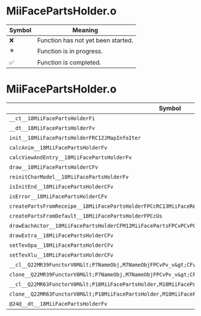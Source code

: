 # MiiFacePartsHolder.o
| Symbol | Meaning 
| ------------- | ------------- 
| :x: | Function has not yet been started. 
| :eight_pointed_black_star: | Function is in progress. 
| :white_check_mark: | Function is completed. 


# MiiFacePartsHolder.o
| Symbol | Decompiled? |
| ------------- | ------------- |
| `__ct__18MiiFacePartsHolderFi` | :white_check_mark: |
| `__dt__18MiiFacePartsHolderFv` | :x: |
| `init__18MiiFacePartsHolderFRC12JMapInfoIter` | :x: |
| `calcAnim__18MiiFacePartsHolderFv` | :x: |
| `calcViewAndEntry__18MiiFacePartsHolderFv` | :x: |
| `draw__18MiiFacePartsHolderCFv` | :x: |
| `reinitCharModel__18MiiFacePartsHolderFv` | :x: |
| `isInitEnd__18MiiFacePartsHolderCFv` | :x: |
| `isError__18MiiFacePartsHolderCFv` | :x: |
| `createPartsFromReceipe__18MiiFacePartsHolderFPCcRC13MiiFaceRecipe` | :x: |
| `createPartsFromDefault__18MiiFacePartsHolderFPCcUs` | :x: |
| `drawEachActor__18MiiFacePartsHolderCFM12MiiFacePartsFPCvPCvPC18RFLDrawCoreSetting_vPC18RFLDrawCoreSetting` | :x: |
| `drawExtra__18MiiFacePartsHolderCFv` | :x: |
| `setTevOpa__18MiiFacePartsHolderCFv` | :x: |
| `setTevXlu__18MiiFacePartsHolderCFv` | :x: |
| `__cl__Q22MR39FunctorV0M&lt;P7NameObj,M7NameObjFPCvPv_v&gt;CFv` | :x: |
| `clone__Q22MR39FunctorV0M&lt;P7NameObj,M7NameObjFPCvPv_v&gt;CFP7JKRHeap` | :x: |
| `__cl__Q22MR63FunctorV0M&lt;P18MiiFacePartsHolder,M18MiiFacePartsHolderFPCvPv_v&gt;CFv` | :x: |
| `clone__Q22MR63FunctorV0M&lt;P18MiiFacePartsHolder,M18MiiFacePartsHolderFPCvPv_v&gt;CFP7JKRHeap` | :x: |
| `@24@__dt__18MiiFacePartsHolderFv` | :x: |
